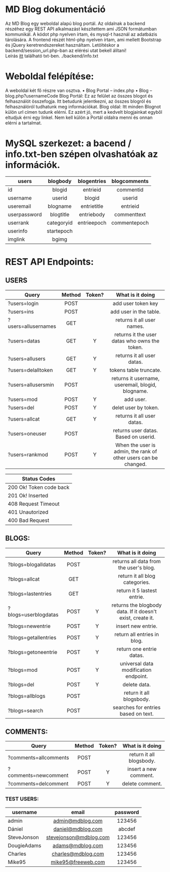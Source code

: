 # MD Blog dokumentáció

Az MD Blog egy weboldal alapú blog portál. 
Az oldalnak a backend részéhez egy REST API alkalmazást készítettem ami JSON formátumban kommunikál. A kódot php nyelven írtam, és mysql-t használ az adatbázis tárolására. 
A frontend részét html-php nyelven írtam, ami mellett Bootstrap és jQuery keretrendszereket használtam.
Letöltéskor a backend/session_url.php-ban az elérési utat bekell álítani!<br>
Leírás <a href="backend/info.txt" target="_blank">itt</a> található txt-ben. ./backend/info.txt

# Weboldal felépítése:

A weboldal két fő részre van osztva.
• Blog Portal – index.php
• Blog – blog.php?usernameCode
Blog Portál: Ez az felület az összes blogot és felhasználót összefogja. Itt betudunk jelentkezni, az összes blogról és felhasználóról tudhatunk meg információkat.
Blog oldal: Itt minden Blognot külön url címen tudunk elérni. Ez azért jó, mert a kedvelt blogjainkat egyből eltudjuk érni egy linkel. Nem kell külön a Portál oldalra menni és onnan elérni a tartalmat.

# MySQL szerkezet: a bacend / info.txt-ben szépen olvashatóak az információk.

| users         | blogbody      | blogentries       | blogcomments  |
| ------------- |:-------------:|:-----------------:|:-------------:|
|id 			|blogid		    |entrieid           |commentid      |
|username		|userid			|blogid             |userid         |
|useremail		|blogname		|entrietitle	    |entrieid       |
|userpassword	|blogtitle		|entriebody			|commenttext    |
|userrank		|categoryid		|entrieepoch		|commentepoch   |
|userinfo		|startepoch		|		            |               |
|imglink	    |bgimg			|		            |               |

# REST API Endpoints:

## USERS
| Query | Method | Token? | What is it doing |
| ------------- |:-------------:|:-----------------:|:-------------:|
| ?users=login               | POST        |      | add user token key |
| ?users=ins                 | POST        |      | add user in the table. |
| ?users=allusernames        | GET         |      | returns it all user names. |
| ?users=datas               | GET         |  Y   | returns it the user datas who owns the token. |
| ?users=allusers            | GET         |  Y   | returns it all user datas. |
| ?users=delalltoken         | GET         |  Y   | tokens table truncate. |
| ?users=allusersmin         | POST        |      | returns it username, useremail, blogid, blogname. |
| ?users=mod                 | POST        |  Y   | add user. |
| ?users=del                 | POST        |  Y   | delet user by token. |
| ?users=allcat              | GET         |  Y   | returns it all user datas. |
| ?users=oneuser             | POST        |      | returns user datas. Based on userid. |
| ?users=rankmod             | POST        |  Y   | When the user is admin, the rank of other users can be changed. |


| Status Codes  |
| -------------------------- |
| 200   Ok! Token code back  |
| 201   Ok! Inserted         |
| 408   Request Timeout      |
| 401   Unautorized          |
| 400   Bad Request          |

## BLOGS:
| Query | Method | Token? | What is it doing |
| ------------- |:-------------:|:-----------------:|:-------------:|
| ?blogs=blogalldatas        | POST        |      | returns all data from the user's blog. |
| ?blogs=allcat              | GET         |      | return it all blog categories. |
| ?blogs=lastentries         | GET         |      | return it 5 lastest entrie. |
| ?blogs=userblogdatas       | POST        |  Y   | returns the blogbody data. If it doesn't exist, create it. |
| ?blogs=newentrie           | POST        |  Y   | insert new entrie. |
| ?blogs=getallentries       | POST        |  Y   | return all entries in blog. |
| ?blogs=getoneentrie        | POST        |  Y   | return one entrie datas. |
| ?blogs=mod                 | POST        |  Y   | universal data modification endpoint. |
| ?blogs=del                 | POST        |  Y   | delete data. |
| ?blogs=allblogs            | POST        |      | return it all blogsbody. |
| ?blogs=search              | POST        |      | searches for entries based on text. |

## COMMENTS:
| Query | Method | Token? | What is it doing |
| ------------- |:-------------:|:-----------------:|:-------------:|
| ?comments=allcomments      | POST        |      | return it all blogsbody. |
| ?comments=newcomment       | POST        |  Y   | insert a new comment. |
| ?comments=delcomment       | POST        |  Y   | delete comment. |

### TEST USERS:
| username    | email         | password          |
| ----------- |:-------------:|:-----------------:|
| admin       | admin@mdblog.com		 | 123456 |
| Dániel      | daniel@mdblog.com		 | abcdef |
| SteveJonson |	stevejonson@mdblog.com	 | 123456 |
| DougieAdams |	adams@mdblog.com		 | 123456 |
| Charles     |	charles@mdblog.com		 | 123456 |
| Mike95      |	mike95@freeweb.com		 | 123456 |